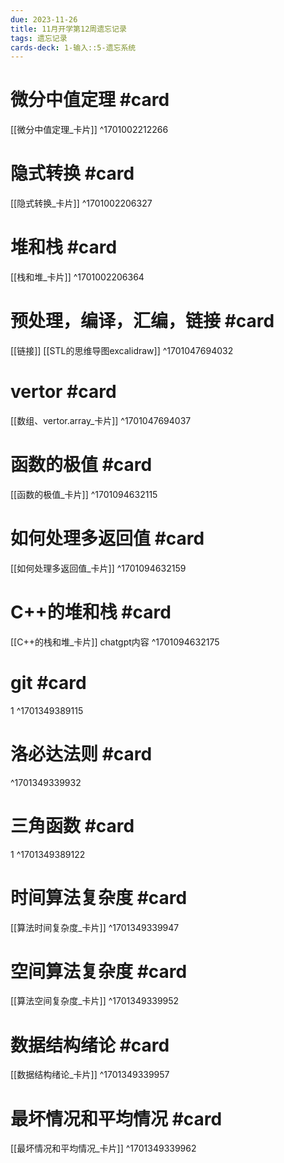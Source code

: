 ```yaml
---
due: 2023-11-26
title: 11月开学第12周遗忘记录
tags: 遗忘记录
cards-deck: 1-输入::5-遗忘系统
---
```

# 微分中值定理 #card  
[[微分中值定理_卡片]]
^1701002212266

# 隐式转换 #card
[[隐式转换_卡片]]
^1701002206327

# 堆和栈 #card 
[[栈和堆_卡片]]
^1701002206364

# 预处理，编译，汇编，链接 #card 
[[链接]]
[[STL的思维导图excalidraw]]
^1701047694032

# vertor #card
[[数组、vertor.array_卡片]]
^1701047694037

# 函数的极值 #card 
[[函数的极值_卡片]]
^1701094632115

# 如何处理多返回值 #card 
[[如何处理多返回值_卡片]]
^1701094632159

# C++的堆和栈 #card 
[[C++的栈和堆_卡片]]
chatgpt内容
^1701094632175


# git #card 
1
^1701349389115

# 洛必达法则 #card
^1701349339932


# 三角函数 #card 
1
^1701349389122

# 时间算法复杂度 #card 
[[算法时间复杂度_卡片]]
^1701349339947

# 空间算法复杂度 #card 
[[算法空间复杂度_卡片]] 
^1701349339952

# 数据结构绪论 #card 
[[数据结构绪论_卡片]] 
^1701349339957

# 最坏情况和平均情况 #card 
[[最坏情况和平均情况_卡片]]
^1701349339962
